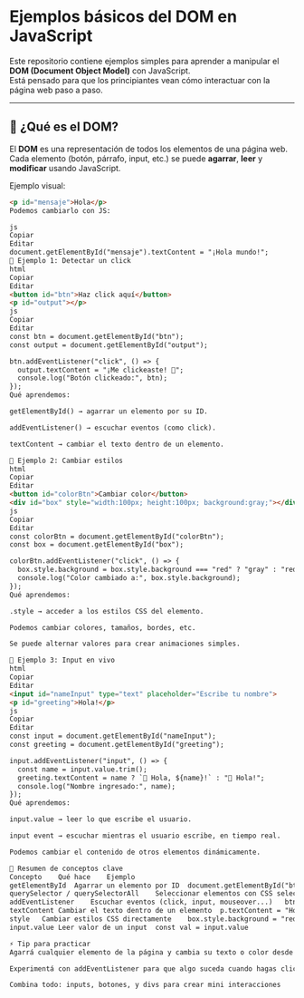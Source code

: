 # Ejemplos básicos del DOM en JavaScript

Este repositorio contiene ejemplos simples para aprender a manipular el **DOM (Document Object Model)** con JavaScript.  
Está pensado para que los principiantes vean cómo interactuar con la página web paso a paso.

---

## 📌 ¿Qué es el DOM?

El **DOM** es una representación de todos los elementos de una página web.  
Cada elemento (botón, párrafo, input, etc.) se puede **agarrar**, **leer** y **modificar** usando JavaScript.

Ejemplo visual:

```html
<p id="mensaje">Hola</p>
Podemos cambiarlo con JS:

js
Copiar
Editar
document.getElementById("mensaje").textContent = "¡Hola mundo!";
🔹 Ejemplo 1: Detectar un click
html
Copiar
Editar
<button id="btn">Haz click aquí</button>
<p id="output"></p>
js
Copiar
Editar
const btn = document.getElementById("btn");
const output = document.getElementById("output");

btn.addEventListener("click", () => {
  output.textContent = "¡Me clickeaste! 🎉";
  console.log("Botón clickeado:", btn);
});
Qué aprendemos:

getElementById() → agarrar un elemento por su ID.

addEventListener() → escuchar eventos (como click).

textContent → cambiar el texto dentro de un elemento.

🔹 Ejemplo 2: Cambiar estilos
html
Copiar
Editar
<button id="colorBtn">Cambiar color</button>
<div id="box" style="width:100px; height:100px; background:gray;"></div>
js
Copiar
Editar
const colorBtn = document.getElementById("colorBtn");
const box = document.getElementById("box");

colorBtn.addEventListener("click", () => {
  box.style.background = box.style.background === "red" ? "gray" : "red";
  console.log("Color cambiado a:", box.style.background);
});
Qué aprendemos:

.style → acceder a los estilos CSS del elemento.

Podemos cambiar colores, tamaños, bordes, etc.

Se puede alternar valores para crear animaciones simples.

🔹 Ejemplo 3: Input en vivo
html
Copiar
Editar
<input id="nameInput" type="text" placeholder="Escribe tu nombre">
<p id="greeting">Hola!</p>
js
Copiar
Editar
const input = document.getElementById("nameInput");
const greeting = document.getElementById("greeting");

input.addEventListener("input", () => {
  const name = input.value.trim();
  greeting.textContent = name ? `👋 Hola, ${name}!` : "👋 Hola!";
  console.log("Nombre ingresado:", name);
});
Qué aprendemos:

input.value → leer lo que escribe el usuario.

input event → escuchar mientras el usuario escribe, en tiempo real.

Podemos cambiar el contenido de otros elementos dinámicamente.

📝 Resumen de conceptos clave
Concepto	Qué hace	Ejemplo
getElementById	Agarrar un elemento por ID	document.getElementById("btn")
querySelector / querySelectorAll	Seleccionar elementos con CSS selectors	document.querySelectorAll(".cell")
addEventListener	Escuchar eventos (click, input, mouseover...)	btn.addEventListener("click", fn)
textContent	Cambiar el texto dentro de un elemento	p.textContent = "Hola"
style	Cambiar estilos CSS directamente	box.style.background = "red"
input.value	Leer valor de un input	const val = input.value

⚡ Tip para practicar
Agarrá cualquier elemento de la página y cambia su texto o color desde la consola.

Experimentá con addEventListener para que algo suceda cuando hagas click o pases el mouse.

Combina todo: inputs, botones, y divs para crear mini interacciones
